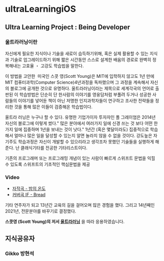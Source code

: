 # ultraLearningiOS

## Ultra Learning Project : Being Developer

### 울트라러닝이란

자신에게 필요한 지식이나 기술을 새로이 습득하기위해, 혹은 실제 활용할 수 있는 지식과 기술로 업그레이드하기 위해 짧은 시간동안 스스로 설계한 배움의 경로로 완벽히 정복해내는 고효율 ・ 고강도 학습법을 말한다. 

이 방법을 고안한  미국인 스콧 영(Scott Young)은 MIT에 입학하지 않고도 1년 만에 MIT 컴퓨터과학(Computer Science)4년과정을 독파했으며 그 과정을 계속해서 자신의 블로그에 공개한 것으로 유명하다.
울트라러닝이라는 제목으로 세계각국의 언어로 출판된 이 학습방법은 단순히 단 한사람의 이야기를 영웅담처럼 부풀려 두거나 성공한 사람들의 이야기를 넣어둔 책이 아닌 저명한 인지과학자들이 연구하고 조사한 전략들을 정리한 것을 통해 많은 이들이 검증해온 학습법이다.

울트라 러닝은 누구나 할 수 있다. 유명한 기업가이자 투자자인 폴 그레이엄은 2014년 자신의 블로그에 이렇게 썼다." 많은 분야에서 여러가지 일에 신경 쓰는 것 보다 어떤 한 가지 일에 집중하며 1년을 보내는 것이 낫다." 1년간 (혹은 몇달이라도) 집중적으로 학습해서 얼마나 많은 일을 달성할 수 있는지 알면 놀라지 않을 수 없을 것이다. 강도높은 자기주도 학습과정은 자신이 개발할 수 있으리라고 생각조차 못했던 기술들을 실행하게 해준다.
난 클래식기타를 전공한 기타리스트이다.

기존의 프로그래머 또는 프로그래밍 개념이 있는 사람이 빠르게 스위프트 문법을 익힐 수 있도록 스위프트의 기초적인 핵심문법을 제공

### Video

* [자작곡 - 밤의 온도](https://www.youtube.com/watch?v=FOZpx2wjGjg)
* [커버곡 IF - Bread](https://www.youtube.com/watch?v=IBQFOHAM4wc)


기타 연주자가 되고 13년간 교육의 길을 걸어오며 많은 경험을 했다. 그리고 14년째인 2021년, 전문분야를 바꾸기로 결정했다.





**스콧영 (Scott Young)의 저서 [울트라러닝](http://www.kyobobook.co.kr/product/detailViewKor.laf?mallGb=KOR&ejkGb=KOR&barcode=9791162541289)** 을 따라 응용하였습니다.


## 지식공유자

### Gikko 방현석  



